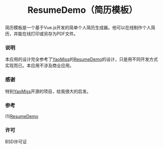 # <p align="center">ResumeDemo（简历模板）</p> #

简历模板是一个基于Vue.js开发的简单个人简历生成器。他可以在线制作个人简历，并能在线打印或另存为PDF文件。

### 说明 ###
本应用的设计完全参考了[YaoMiss](https://github.com/YaoMiss/YaoMiss.github.io)的[ResumeDemo](https://github.com/YaoMiss/ResumeDemo)的设计，只是用不同开发方式实现而已。本应用不涉及商业应用。
### 感谢 ###
特别[YaoMiss](https://github.com/YaoMiss/YaoMiss.github.io)开源的项目，给我很大的启发。
### 参考 ###
(1)[ResumeDemo](https://github.com/YaoMiss/ResumeDemo)
### 许可 ###
BSD许可证
